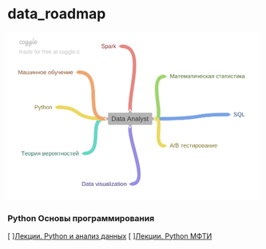 # data_roadmap

![Направления развития](https://github.com/annabali/data_roadmap/raw/main/Data_Analyst.png)

### Python Основы программирования

[ ][Лекции. Python и анализ данных](https://teach-in.ru/course/python-programming-and-data-analysis-basics/ "Лекции Python") 
[ ][Лекции. Python МФТИ](http://judge.mipt.ru/mipt_cs_on_python3/ "Лекции МФТИ") 